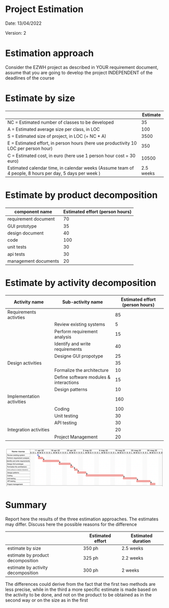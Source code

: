 # Project Estimation  
Date: 13/04/2022

Version: 2


# Estimation approach
Consider the EZWH  project as described in YOUR requirement document, assume that you are going to develop the project INDEPENDENT of the deadlines of the course
# Estimate by size
### 
|             | Estimate                        |             
| ----------- | ------------------------------- |  
| NC =  Estimated number of classes to be developed   |               35               |             
|  A = Estimated average size per class, in LOC       |                100            | 
| S = Estimated size of project, in LOC (= NC * A) | 3500 |
| E = Estimated effort, in person hours (here use productivity 10 LOC per person hour)  |               350                       |   
| C = Estimated cost, in euro (here use 1 person hour cost = 30 euro) | 10500 | 
| Estimated calendar time, in calendar weeks (Assume team of 4 people, 8 hours per day, 5 days per week ) |       2.5 weeks             |               

# Estimate by product decomposition
### 
|         component name    | Estimated effort (person hours)   |             
| ----------- | ------------------------------- | 
|requirement document    | 70 |
| GUI prototype |35|
|design document |40|
|code |100|
| unit tests |30|
| api tests |30|
| management documents  |20|



# Estimate by activity decomposition
### 
| Activity name             | Sub-activity name          | Estimated effort (person hours) |           
| ------------------------- | -------------------------- | ------------------------------- |
| Requirements activties              |                            |           85                      |
|                           | Review existing systems    | 5                               |
|                           | Perform requirement analysis      | 15                       |
|                           | Identify and write requirements        | 40                  |
|                           | Designe GUI propotype  | 25                                  |
| Design activities                  |                           |          35                        |
|                           | Formalize the architecture | 10                              |
|                           | Define software modules & interactions | 15                  |
|                           | Design patterns               | 10                           |
| Implementation activities            |                           |      160                            |
|                           | Coding                    | 100                              |
|                           | Unit testing              | 30                               |
|                           | API testing               | 30                               |
| Integration activities             |                           |           20                       |
|                           | Project Management  |        20                              |



###
![Gant](images/estimation/gant.png)

# Summary

Report here the results of the three estimation approaches. The  estimates may differ. Discuss here the possible reasons for the difference

|                                       | Estimated effort                        |   Estimated duration |          
| ------------------------------------- | --------------------------------------- | -------------------- |
| estimate by size                      | 350 ph                                  | 2.5 weeks   |
| estimate by product decomposition     | 325 ph                                  | 2.2 weeks   |
| estimate by activity decomposition    | 300 ph                                  | 2 weeks   |

The differences could derive from the fact that the first two methods are less precise, while in the third a more specific estimate is made based on the activity to be done, and not on the product to be obtained as in the second way or on the size as in the first

